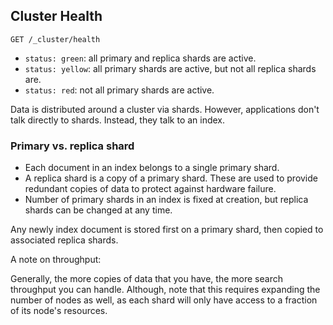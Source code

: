 ## Cluster Health

```
GET /_cluster/health
```

- `status: green`: all primary and replica shards are active.
- `status: yellow`: all primary shards are active, but not all replica shards are.
- `status: red`: not all primary shards are active.

Data is distributed around a cluster via shards. However, applications don't talk directly to shards. Instead, they talk to an index.

### Primary vs. replica shard

- Each document in an index belongs to a single primary shard.
- A replica shard is a copy of a primary shard. These are used to provide redundant copies of data to protect against hardware failure.
- Number of primary shards in an index is fixed at creation, but replica shards can be changed at any time.

Any newly index document is stored first on a primary shard, then copied to associated replica shards.

A note on throughput:

Generally, the more copies of data that you have, the more search throughput you can handle. Although, note that this requires expanding the number of nodes as well, as each shard will only have access to a fraction of its node's resources.

